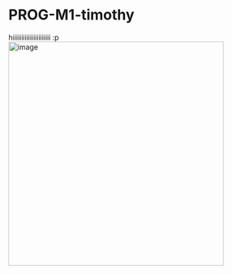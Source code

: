 # PROG-M1-timothy
hiiiiiiiiiiiiiiiiiiiiii :p
<img width="424" height="442" alt="image" src="https://github.com/user-attachments/assets/b9d77dc9-9dda-4cc8-adc8-598d9c1dce93" />

